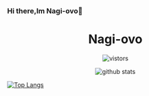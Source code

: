 ### Hi there,Im Nagi-ovo👋

<!--
**Nagi-ovo/Nagi-ovo** is a ✨ _special_ ✨ repository because its `README.md` (this file) appears on your GitHub profile.

Here are some ideas to get you started:

- 🔭 I’m currently working on ...
- 🌱 I’m currently learning ...
- 👯 I’m looking to collaborate on ...
- 🤔 I’m looking for help with ...
- 💬 Ask me about ...
- 📫 How to reach me: ...
- 😄 Pronouns: ...
- ⚡ Fun fact: ...
-->
<h1 align="center">Nagi-ovo</h3>

<p align="center">
  <img src="https://visitor-badge.glitch.me/badge?page_id=Nagi-ovo" alt="vistors" />
</p>

<p align="center">
  <img src="https://github-readme-stats.vercel.app/api?username=Nagi-ovo&count_private=true&show_icons=true&theme=vue-dark&hide_title=true" alt="github stats" />
</p>

[![Top Langs](https://github-readme-stats.vercel.app/api/top-langs/?username=anuraghazra&layout=compact)](https://github.com/anuraghazra/github-readme-stats)
